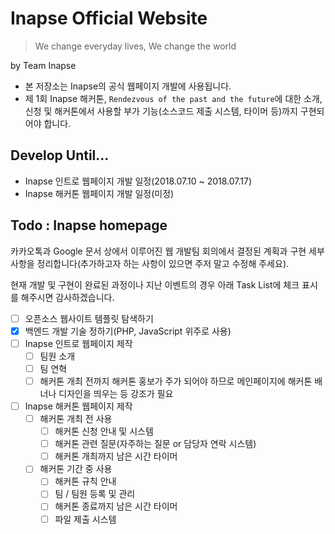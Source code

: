 # Inapse Official Website
> We change everyday lives, We change the world

by Team Inapse

- 본 저장소는 Inapse의 공식 웹페이지 개발에 사용됩니다.
- 제 1회 Inapse 해커톤, `Rendezvous of the past and the future`에 대한 소개, 신청 및 해커톤에서 사용할 부가 기능(소스코드 제출 시스템, 타이머 등)까지 구현되어야 합니다.

## Develop Until...

- Inapse 인트로 웹페이지 개발 일정(2018.07.10 ~ 2018.07.17)
- Inapse 해커톤 웹페이지 개발 일정(미정)

## Todo : Inapse homepage

카카오톡과 Google 문서 상에서 이루어진 웹 개발팀 회의에서 결정된 계획과 구현 세부사항을 정리합니다(추가하고자 하는 사항이 있으면 주저 말고 수정해 주세요).

현재 개발 및 구현이 완료된 과정이나 지난 이벤트의 경우 아래 Task List에 체크 표시를 해주시면 감사하겠습니다.

- [ ] 오픈소스 웹사이트 템플릿 탐색하기
- [x] 백엔드 개발 기술 정하기(PHP, JavaScript 위주로 사용)
- [ ] Inapse 인트로 웹페이지 제작
    - [ ] 팀원 소개
    - [ ] 팀 연혁
    - [ ] 해커톤 개최 전까지 해커톤 홍보가 주가 되어야 하므로 메인페이지에 해커톤 배너나 디자인을 띄우는 등 강조가 필요
- [ ] Inapse 해커톤 웹페이지 제작
    - [ ] 해커톤 개최 전 사용
        - [ ] 해커톤 신청 안내 및 시스템
        - [ ] 해커톤 관련 질문(자주하는 질문 or 담당자 연락 시스템)
        - [ ] 해커톤 개최까지 남은 시간 타이머
    - [ ] 해커톤 기간 중 사용
        - [ ] 해커톤 규칙 안내
        - [ ] 팀 / 팀원 등록 및 관리
        - [ ] 해커톤 종료까지 남은 시간 타이머
        - [ ] 파일 제출 시스템
